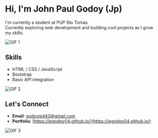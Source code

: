 # Hi, I'm John Paul Godoy (Jp)

I'm currently a student at PUP Sto Tomas.  
Currently exploring web development and building cool projects as I grow my skills.

![GIF 1](https://media.giphy.com/media/EwwHX78xRXN0o2ncPm/giphy.gif)

## Skills

- HTML / CSS / JavaScript  
- Bootstrap  
- Basic API integration

![GIF 2](https://media.giphy.com/media/QAZIZIvuJLKTNNo9so/giphy.gif)

## Let's Connect

- **Email**: godoyjp443@gmail.com
- **Portfolio**: [https://jpgodoy04.github.io/](https://jpgodoy04.github.io/)

![GIF 3](https://media.giphy.com/media/2zUn8hAwJwG4abiS0p/giphy.gif)
